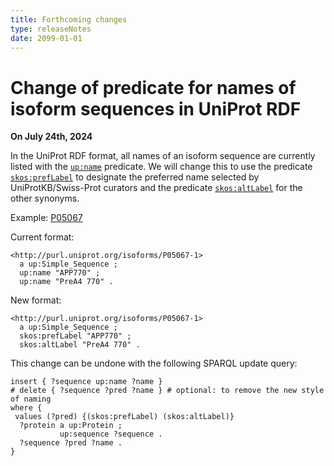 ```yaml
---
title: Forthcoming changes
type: releaseNotes
date: 2099-01-01
---
```


# Change of predicate for names of isoform sequences in UniProt RDF

**On July 24th, 2024**

In the UniProt RDF format, all names of an isoform sequence are currently listed with the [`up:name`](http://purl.uniprot.org/core/name) predicate. We will change this to use the predicate [`skos:prefLabel`](http://www.w3.org/2004/02/skos/core#prefLabel) to designate the preferred name selected by UniProtKB/Swiss-Prot curators and the predicate [`skos:altLabel`](http://www.w3.org/2004/02/skos/core#altLabel) for the other synonyms.

Example: [P05067](https://rest.uniprot.org/uniprotkb/P05067.ttl)

Current format:

```turtle
<http://purl.uniprot.org/isoforms/P05067-1> 
  a up:Simple_Sequence ;
  up:name "APP770" ;
  up:name "PreA4 770" .
```

New format:

```turtle
<http://purl.uniprot.org/isoforms/P05067-1> 
  a up:Simple_Sequence ;
  skos:prefLabel "APP770" ;
  skos:altLabel "PreA4 770" .
```

This change can be undone with the following SPARQL update query:

```sparql
insert { ?sequence up:name ?name }
# delete { ?sequence ?pred ?name } # optional: to remove the new style of naming
where { 
 values (?pred) {(skos:prefLabel) (skos:altLabel)}
  ?protein a up:Protein ;
           up:sequence ?sequence .
  ?sequence ?pred ?name .
}
```
